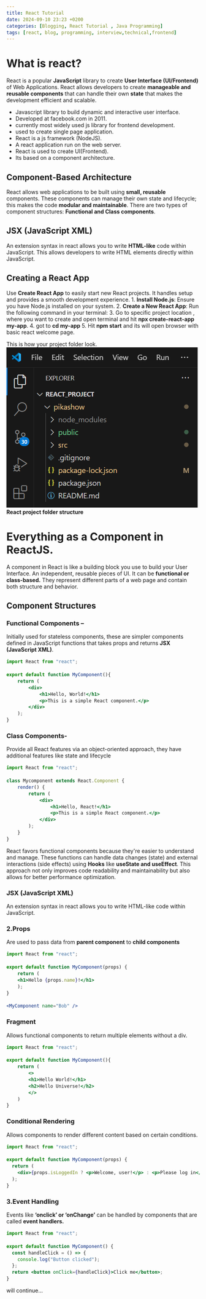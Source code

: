```yaml
---
title: React Tutorial
date: 2024-09-10 23:23 +0200
categories: [Blogging, React Tutorial , Java Programming]
tags: [react, blog, programming, interview,technical,frontend]
---
```


# What is react?
React is a popular **JavaScript** library to create **User Interface (UI/Frontend)** of
Web Applications. React allows developers to create **manageable and reusable components**
that can handle their own **state** that makes the development efficient and scalable.

* Javascript library to build dynamic and interactive user interface.
* Developed at facebook.com in 2011.
* currently most widely used js library for frontend development.
* used to create single page application.
* React is a js framework (NodeJS).
* A react application run on the web server.
* React is used to create UI(Frontend).
* Its based on a component architecture.

## Component-Based Architecture
React allows web applications to be built using **small, reusable** components. These components
can manage their own state and lifecycle; this makes the code **modular and maintainable**. There
are two types of component structures: **Functional and Class components**.

## JSX (JavaScript XML)
An extension syntax in react allows you to write **HTML-like** code within JavaScript. This allows
developers to write HTML elements directly within JavaScript.

## Creating a React App
Use **Create React App** to easily start new React projects. It handles setup and provides a
smooth development experience.
    1. **Install Node.js**: Ensure you have Node.js installed on your system.
    2. **Create a New React App**: Run the following command in your terminal:
    3. Go to specific project location , where you want to create and open terminal and hit **npx create-react-app my-app**.
    4. got to **cd my-app**
    5. Hit **npm start** and its will open browser with basic react welcome page.

This is how your project folder look.
![React](/assets/img/posts/react1.png)__React project folder structure__

# Everything as a Component in ReactJS.
A component in React is like a building block you use to build your User
Interface. An independent, reusable pieces of UI. It can be **functional or class-based.**
They represent different parts of a web page and contain both structure and behavior.

## Component Structures
### Functional Components – 
Initially used for stateless components, these are simpler components defined in JavaScript functions that takes props and returns **JSX (JavaScript XML)**.

```jsx
import React from "react";

export default function MyComponent(){
    return (
        <div>
            <h1>Hello, World!</h1>
            <p>This is a simple React component.</p>
        </div>
    );
}
```
### Class Components-
Provide all React features via an object-oriented approach, they have additional features like state and lifecycle

```jsx
import React from "react";

class Mycomponent extends React.Component {
    render() {
        return (
            <div>
                <h1>Hello, React!</h1>
                <p>This is a simple React component.</p>
            </div>
        );
    }
}

```
React favors functional components because they're easier to understand and manage. These
functions can handle data changes (state) and external interactions (side effects) using **Hooks**
like **useState and useEffect**. This approach not only improves code readability and
maintainability but also allows for better performance optimization.

### JSX (JavaScript XML)
An extension syntax in react allows you to write HTML-like code within JavaScript.

### 2.Props
Are used to pass data from **parent component** to **child components**

```jsx
import React from "react";

export default function MyComponent(props) {
    return (
    <h1>Hello {props.name}!</h1>
    );
}

<MyComponent name="Bob" />
```

### Fragment
Allows functional components to return multiple elements without a div.

```jsx
import React from "react";

export default function MyComponent(){
    return (
        <>
        <h1>Hello World!</h1>
        <h2>Hello Universe!</h2>
        </>
    )
}
```
### Conditional Rendering
Allows components to render different content based on certain conditions.

```jsx
import React from "react";

export default function MyComponent(props) {
  return (
    <div>{props.isLoggedIn ? <p>Welcome, user!</p> : <p>Please log in</p>}</div>
  );
}
```

### 3.Event Handling
Events like **‘onclick’ or ‘onChange’** can be handled by components that are called **event handlers.**

```jsx
import React from "react";

export default function MyComponent() {
  const handleClick = () => {
    console.log("Button clicked");
  };
  return <button onClick={handleClick}>Click me</button>;
}
```

will continue...



